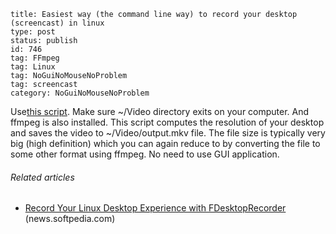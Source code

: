 ~~~~ 
title: Easiest way (the command line way) to record your desktop (screencast) in linux 
type: post
status: publish
id: 746
tag: FFmpeg
tag: Linux
tag: NoGuiNoMouseNoProblem
tag: screencast
category: NoGuiNoMouseNoProblem
~~~~

Use[this
script](https://raw.github.com/dilawar/Scripts/master/record_my_desktop.sh).
Make sure \~/Video directory exits on your computer. And ffmpeg is also
installed. This script computes the resolution of your desktop and saves
the video to \~/Video/output.mkv file. The file size is typically very
big (high definition) which you can again reduce to by converting the
file to some other format using ffmpeg. No need to use GUI application.

###### Related articles

-   [Record Your Linux Desktop Experience with
    FDesktopRecorder](http://news.softpedia.com/news/Record-Your-Linux-Desktop-Experience-with-FDesktopRecorder-322901.shtml)
    (news.softpedia.com)

 
